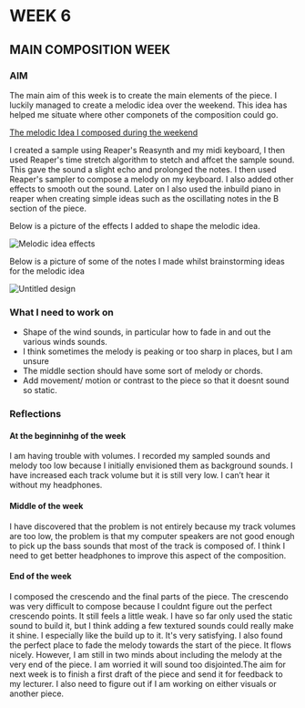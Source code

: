 # WEEK 6

## MAIN COMPOSITION WEEK 

### AIM

The main aim of this week is to create the main elements of the piece. I luckily managed to create a melodic idea over the weekend. This idea has helped me situate where other componets of the composition could go.  

[The melodic Idea I composed during the weekend](https://soundcloud.com/2504822k/melodic-idea?si=5b702056b630418ca19acb3431f3787b&utm_source=clipboard&utm_medium=text&utm_campaign=social_sharing) 

I created a sample using Reaper's Reasynth and my midi keyboard, I then used Reaper's time stretch algorithm to stetch and affcet the sample sound. This gave the sound a slight echo and prolonged the notes. I then used Reaper's sampler to compose a melody on my keyboard. I  also added other effects to smooth out the sound. Later on I also used the inbuild piano in reaper when creating simple ideas such as the oscillating notes in the B section of the piece. 

Below is a picture of the effects I added to shape the melodic idea. 

![Melodic idea effects](https://github.com/2504822K/mysonicartsdocumentation.io/assets/145678268/e4a57630-8ad0-49a2-900a-ce773fdb8579)

Below is a picture of some of the notes I made whilst brainstorming ideas for the melodic idea

![Untitled design](https://github.com/2504822K/mysonicartsdocumentation.io/assets/145678268/9cc829eb-d900-4846-94f0-e2b2a5e52dba)


### What I need to work on

- Shape of the wind sounds, in particular how to fade in and out the various winds sounds.
- I think sometimes the melody is peaking or too sharp in places, but I am unsure
- The middle section should have some sort of melody or chords. 
- Add movement/ motion or contrast to the piece so that it doesnt sound so static. 

### Reflections 

#### At the beginninhg of the week

I am having trouble with volumes. I recorded my sampled sounds and melody too low because I initially envisioned them as background sounds. I have increased each track volume but it is still very low. I can’t hear it without my headphones.

#### Middle of the week

I have discovered that the problem is not entirely because my track volumes are too low, the problem is that my computer speakers are not good enough to pick up the bass sounds that most of the track is composed of. I think I need to get better headphones to improve this aspect of the composition. 

#### End of the week

I composed the crescendo and the final parts of the piece. The crescendo was very difficult to compose because I couldnt figure out the perfect crescendo points. It still feels a little weak. I have so far only used the static sound to build it, but I think adding a few textured sounds could really make it shine. I especially like the build up to it. It's very satisfying. I also found the perfect place to fade the melody towards the start of the piece. It flows nicely. However, I am still in two minds about including the melody at the very end of the piece. I am worried it will sound too disjointed.The aim for next week is to finish a first draft of the piece and send it for feedback to my lecturer. I also need to figure out if I am working on either visuals or another piece.
